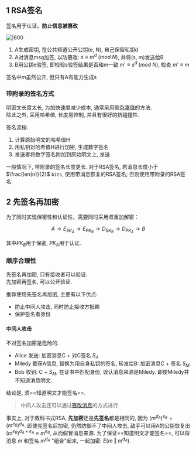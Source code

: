 
## 1 RSA签名

签名用于认证，**防止信息被篡改**

![|600](../../../../attach/密码学_RSA签名.png)

1. A生成密钥, 在公共频道公开公钥(e, N), 自己保留私钥d
2. A对消息msg加签, 以防篡改: $s \equiv m^{d}\; (mod\ N)$, 并将(s, m)发送给B
3. B用公钥e验签, 即检验s验签结果是否和m一致 $m' \equiv s^{d}\; (mod\ N)$, 检查 $m'\equiv m$

签名中m虽然公开, 但只有A有能力生成s

### 带附录的签名方式

明密文长度太长, 为加快速度减少成本, 通常采用取[杂凑值](../../消息摘要/消息摘要.md)的方法.  
除此之外, 采用哈希值, 长度易控制, 并且有很好的抗碰撞性.

签名流程:
1. 计算原始明文的哈希值H
2. 用私钥对哈希值H进行加密, 生成数字签名
3. 发送者将数字签名附加到原始明文上, 发送

一般情况下, 带附录的签名长度更长. 对于RSA签名, 若消息长度小于 $\frac{len(n)}{2}$ `bits`, 使用带消息恢复的RSA签名; 否则使用带附录的RSA签名.

## 2 先签名再加密

为了同时实现保密性和认证性，需要同时采用双重加解密：

$$A\longrightarrow E_{SK_{A}} \longrightarrow E_{PK_{B}}\longrightarrow D_{SK_{B}}\longrightarrow D_{PK_{A}} \longrightarrow B$$

其中$PK_{B}$用于保密, $PK_{A}$用于认证.  

### 顺序合理性

先签名再加密, 只有接收者可以验证.  
先加密再签名, 可以公开验证.

推荐使用先签名再加密, 主要有以下优点:  
- 防止中间人攻击, 同时防止接收方抵赖
- 保护签名者身份

#### 中间人攻击

不对签名加密是危险的.

- Alice 发送: 加密消息C + 对C签名 $S_{A}$
- Miledy 截获A信息, 替换为用自身私钥的签名, 转发给B: 加密消息C + 签名 $S_{M}$
- Bob 收到: C + $S_M$, 在证书中匹配身份, 误认消息来源是Miledy. 即使Miledy并不知道消息明文.

结论是, 须==知道明文才能签名==.

> 中间人攻击还可以通过[篡改消息](RSA-攻击/RSA-篡改攻击.md)的方式进行.

事实上, 对于教科书式RSA, **先加密**还是**先签名**都是相同的, 因为 $(m^{d_{A}})^{e_{B}}=(m^{e_{B}})^{d_{A}}$. 即使先签名后加密, 仍然防御不了中间人攻击, 敌手可以用A的公钥恢复出 $(m^{e_{B}})^{d_{A}\times e_{A}}\equiv m^{e_{B}}$, 从而假冒消息来源. 为了保证==知道明文才能签名==, 可以将消息 $m$ 和签名 $m^{d_{A}}$ "组合"起来, 一起加密: $E(m\ \Vert\ m^{d_{A}})$.